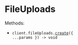 # FileUploads

Methods:

- <code title="post /file-uploads">client.fileUploads.<a href="./src/resources/file-uploads.ts">create</a>({ ...params }) -> void</code>
